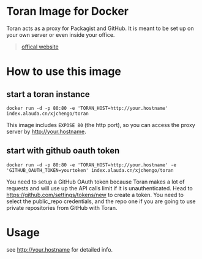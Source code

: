 # Toran Image for Docker
Toran acts as a proxy for Packagist and GitHub. It is meant to be set up on your own server or even inside your office.
> [offical website](https://toranproxy.com/)

# How to use this image

## start a toran instance
	docker run -d -p 80:80 -e 'TORAN_HOST=http://your.hostname' index.alauda.cn/xjchengo/toran
This image includes `EXPOSE 80` (the http port), so you can access the proxy server by http://your.hostname.

## start with github oauth token
	docker run -d -p 80:80 -e 'TORAN_HOST=http://your.hostname' -e 'GITHUB_OAUTH_TOKEN=yourtoken' index.alauda.cn/xjchengo/toran
You need to setup a GitHub OAuth token because Toran makes a lot of requests and will use up the API calls limit if it is unauthenticated. Head to https://github.com/settings/tokens/new to create a token. You need to select the public_repo credentials, and the repo one if you are going to use private repositories from GitHub with Toran.

# Usage
see http://your.hostname for detailed info.
